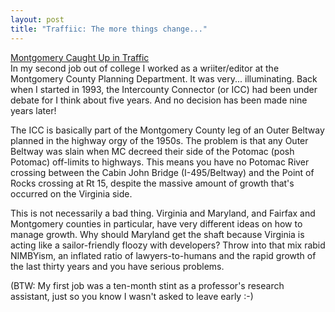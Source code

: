 ```yaml
---
layout: post
title: "Traffiic: The more things change..."
---
```




<a href="http://www.washingtonpost.com/wp-dyn/articles/A34560-2002Sep3.html">Montgomery Caught Up in Traffic</a><br>
In my second job out of college I worked as a wriiter/editor at the Montgomery County Planning Department. It was very... illuminating. Back when I started in 1993, the Intercounty Connector (or ICC) had been under debate for I think about five years. And no decision has been made nine years later!</p>

<p>The ICC is basically part of the Montgomery County leg of an Outer Beltway planned in the highway orgy of the 1950s. The problem is that any Outer Beltway was slain when MC decreed their side of the Potomac (posh Potomac) off-limits to highways. This means you have no Potomac River crossing between the Cabin John Bridge (I-495/Beltway) and the Point of Rocks crossing at Rt 15, despite the massive amount of growth that's occurred on the Virginia side.</p>

<p>This is not necessarily a bad thing. Virginia and Maryland, and Fairfax and Montgomery counties in particular, have very different ideas on how to manage growth. Why should Maryland get the shaft because Virginia is acting like a sailor-friendly floozy with developers? Throw into that mix rabid NIMBYism, an inflated ratio of lawyers-to-humans and the rapid growth of the last thirty years and you have serious problems.</p>

<p>(BTW: My first job was a ten-month stint as a professor's research assistant, just so you know I wasn't asked to leave early :-)


